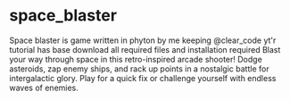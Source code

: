 # space_blaster
Space blaster is game written in phyton by me keeping @clear_code yt'r tutorial has base download all required files and installation required
Blast your way through space in this retro-inspired arcade shooter! Dodge asteroids, zap enemy ships, and rack up points in a nostalgic battle for intergalactic glory. Play for a quick fix or challenge yourself with endless waves of enemies. 
